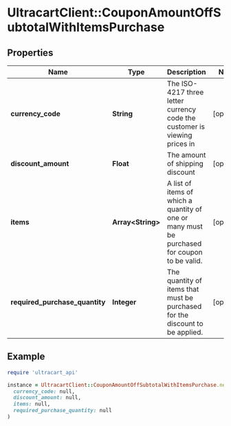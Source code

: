 # UltracartClient::CouponAmountOffSubtotalWithItemsPurchase

## Properties

| Name | Type | Description | Notes |
| ---- | ---- | ----------- | ----- |
| **currency_code** | **String** | The ISO-4217 three letter currency code the customer is viewing prices in | [optional] |
| **discount_amount** | **Float** | The amount of shipping discount | [optional] |
| **items** | **Array&lt;String&gt;** | A list of items of which a quantity of one or many must be purchased for coupon to be valid. | [optional] |
| **required_purchase_quantity** | **Integer** | The quantity of items that must be purchased for the discount to be applied. | [optional] |

## Example

```ruby
require 'ultracart_api'

instance = UltracartClient::CouponAmountOffSubtotalWithItemsPurchase.new(
  currency_code: null,
  discount_amount: null,
  items: null,
  required_purchase_quantity: null
)
```

